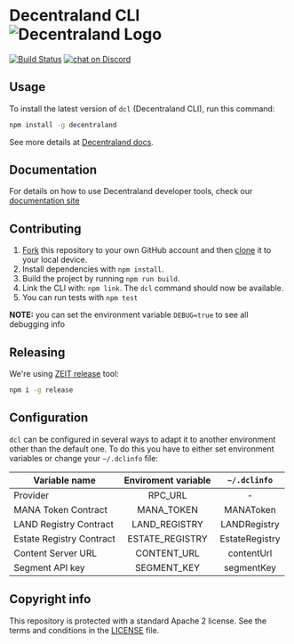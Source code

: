 # Decentraland CLI ![Decentraland Logo](css/logo.svg)

[![Build Status](https://circleci.com/gh/decentraland/cli.svg?&style=shield)](https://circleci.com/gh/decentraland/workflows/cli)
[![chat on Discord](https://img.shields.io/discord/417796904760639509.svg?logo=discord)](https://discordapp.com/invite/9EcuFgC)

## Usage

To install the latest version of `dcl` (Decentraland CLI), run this command:

```bash
npm install -g decentraland
```

See more details at [Decentraland docs](https://docs.decentraland.org/getting-started/installation-guide).

## Documentation

For details on how to use Decentraland developer tools, check our [documentation site](https://docs.decentraland.org)

## Contributing

1. [Fork](https://help.github.com/articles/fork-a-repo/) this repository to your own GitHub account and then [clone](https://help.github.com/articles/cloning-a-repository/) it to your local device.
2.  Install dependencies with `npm install`.
3.  Build the project by running `npm run build`.
4.  Link the CLI with: `npm link`. The `dcl` command should now be available.
5.  You can run tests with `npm test`

**NOTE:** you can set the environment variable `DEBUG=true` to see all debugging info

## Releasing
We're using [ZEIT release](https://github.com/zeit/release) tool:
```bash
npm i -g release
```

## Configuration

`dcl` can be configured in several ways to adapt it to another environment other than the default one. To do this you have to either set environment variables or change your `~/.dclinfo` file:

| Variable name            | Enviroment variable |  `~/.dclinfo`  |
| ------------------------ | :-----------------: | :------------: |
| Provider                 |       RPC_URL       |       -        |
| MANA Token Contract      |     MANA_TOKEN      |   MANAToken    |
| LAND Registry Contract   |    LAND_REGISTRY    |  LANDRegistry  |
| Estate Registry Contract |   ESTATE_REGISTRY   | EstateRegistry |
| Content Server URL       |     CONTENT_URL     |   contentUrl   |
| Segment API key          |     SEGMENT_KEY     |   segmentKey   |

## Copyright info
This repository is protected with a standard Apache 2 license. See the terms and conditions in the [LICENSE](https://github.com/decentraland/cli/blob/master/LICENSE) file.
